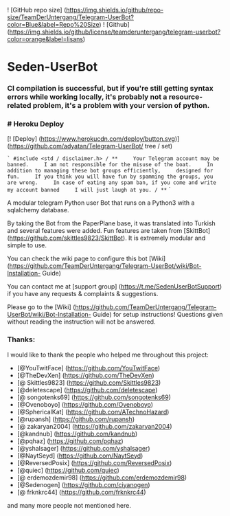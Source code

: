 ! [GitHub repo size] (https://img.shields.io/github/repo-size/TeamDerUntergang/Telegram-UserBot?color=Blue&label=Repo%20Size)
! [Github] (https://img.shields.io/github/license/teamderuntergang/telegram-userbot?color=orange&label=lisans)

# Seden-UserBot

### CI compilation is successful, but if you're still getting syntax errors while working locally, it's probably not a resource-related problem, it's a problem with your version of python.

### # Heroku Deploy
[! [Deploy] (https://www.herokucdn.com/deploy/button.svg)] (https://github.com/adyatan/Telegram-UserBot/ tree / set)

`` `
#include <std / disclaimer.h>
/ **
    Your Telegram account may be banned.
    I am not responsible for the misuse of the boat.
    In addition to managing these bot groups efficiently,
    designed for fun.
    If you think you will have fun by spamming the groups, you are wrong.
    In case of eating any spam ban, if you come and write my account banned
    I will just laugh at you.
/ **
`` `

A modular telegram Python user Bot that runs on a Python3 with a sqlalchemy database.

By taking the Bot from the PaperPlane base, it was translated into Turkish and several features were added. Fun features are taken from [SkittBot] (https://github.com/skittles9823/SkittBot). It is extremely modular and simple to use.

You can check the wiki page to configure this bot [Wiki] (https://github.com/TeamDerUntergang/Telegram-UserBot/wiki/Bot-Installation- Guide)

You can contact me at [support group] (https://t.me/SedenUserBotSupport) if you have any requests & complaints & suggestions.

Please go to the [Wiki] (https://github.com/TeamDerUntergang/Telegram-UserBot/wiki/Bot-Installation- Guide) for setup instructions! Questions given without reading the instruction will not be answered.

### Thanks:

I would like to thank the people who helped me throughout this project:

* [@YouTwitFace] (https://github.com/YouTwitFace)
* [@TheDevXen] (https://github.com/TheDevXen)
* [@ Skittles9823] (https://github.com/Skittles9823)
* [@deletescape] (https://github.com/deletescape)
* [@ songotenks69] (https://github.com/songotenks69)
* [@Ovenoboyo] (https://github.com/Ovenoboyo)
* [@SphericalKat] (https://github.com/ATechnoHazard)
* [@rupansh] (https://github.com/rupansh)
* [@ zakaryan2004] (https://github.com/zakaryan2004)
* [@kandnub] (https://github.com/kandnub)
* [@pqhaz] (https://github.com/pqhaz)
* [@yshalsager] (https://github.com/yshalsager)
* [@NaytSeyd] (https://github.com/NaytSeyd)
* [@ReversedPosix] (https://github.com/ReversedPosix)
* [@quiec] (https://github.com/quiec)
* [@ erdemozdemir98] (https://github.com/erdemozdemir98)
* [@Sedenogen] (https://github.com/ciyanogen)
* [@ frknkrc44] (https://github.com/frknkrc44)

and many more people not mentioned here.
